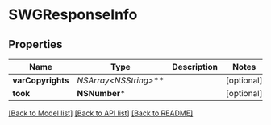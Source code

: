# SWGResponseInfo

## Properties
Name | Type | Description | Notes
------------ | ------------- | ------------- | -------------
**varCopyrights** | **NSArray&lt;NSString*&gt;*** |  | [optional] 
**took** | **NSNumber*** |  | [optional] 

[[Back to Model list]](../README.md#documentation-for-models) [[Back to API list]](../README.md#documentation-for-api-endpoints) [[Back to README]](../README.md)


